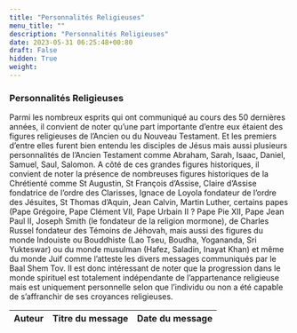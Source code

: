 ```yaml
---
title: "Personnalités Religieuses"
menu_title: ""
description: "Personnalités Religieuses"
date: 2023-05-31 06:25:48+00:80
draft: False
hidden: True
weight:
---
```

### Personnalités Religieuses

Parmi les nombreux esprits qui ont communiqué au cours des 50 dernières années, il convient de noter qu’une part importante d’entre eux étaient des figures religieuses de l’Ancien ou du Nouveau Testament. Et les premiers d’entre elles furent bien entendu les disciples de Jésus mais aussi plusieurs personnalités de l’Ancien Testament comme Abraham, Sarah, Isaac, Daniel, Samuel, Saul, Salomon. A côté de ces grandes figures historiques, il convient de noter la présence de nombreuses figures historiques de la Chrétienté comme St Augustin, St François d’Assise, Claire d’Assise fondatrice de l’ordre des Clarisses, Ignace de Loyola fondateur de l’ordre des Jésuites, St Thomas d’Aquin, Jean Calvin, Martin Luther, certains papes (Pape Grégoire, Pape Clément VII, Pape Urbain II ? Pape Pie XII, Pape Jean Paul II, Joseph Smith (le fondateur de la religion mormone), de Charles Russel fondateur des Témoins de Jéhovah, mais aussi des figures du monde Indouiste ou Bouddhiste (Lao Tseu, Boudha, Yogananda, Sri Yukteswar) ou du monde musulman (Hafez, Saladin, Inayat Khan) et même du monde Juif comme l’atteste les divers messages communiqués par le Baal Shem Tov. Il est donc intéressant de noter que la progression dans le monde spirituel est totalement indépendante de l’appartenance religieuse mais est uniquement personnelle selon que l’individu ou non a été capable de s’affranchir de ses croyances religieuses.

**Auteur** | **Titre du message** | **Date du message**  
---|---|---
